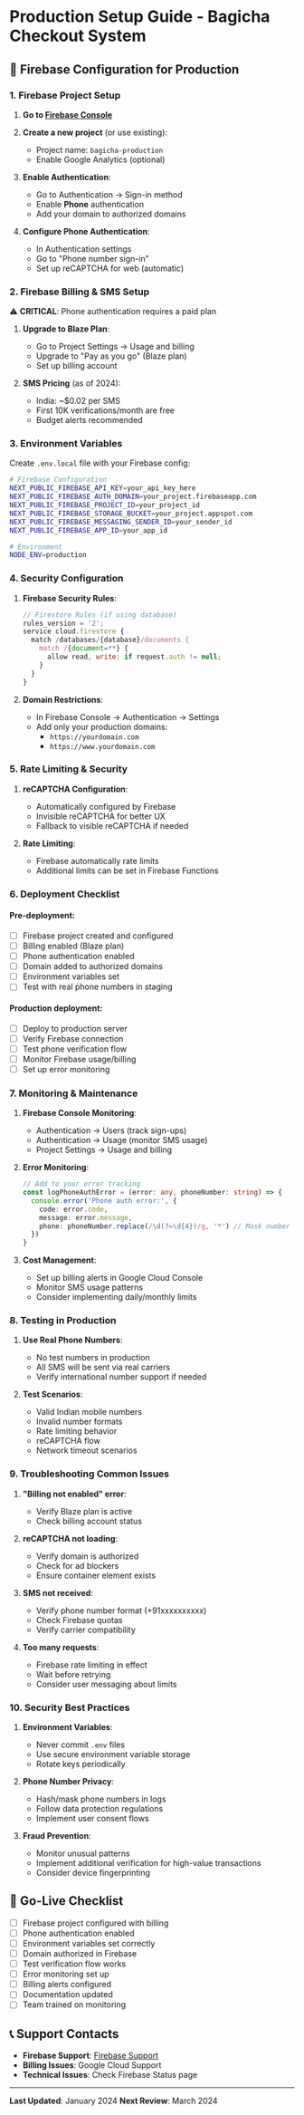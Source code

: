 # Production Setup Guide - Bagicha Checkout System

## 🚀 Firebase Configuration for Production

### 1. Firebase Project Setup

1. **Go to [Firebase Console](https://console.firebase.google.com/)**
2. **Create a new project** (or use existing):
   - Project name: `bagicha-production`
   - Enable Google Analytics (optional)

3. **Enable Authentication**:
   - Go to Authentication → Sign-in method
   - Enable **Phone** authentication
   - Add your domain to authorized domains

4. **Configure Phone Authentication**:
   - In Authentication settings
   - Go to "Phone number sign-in"
   - Set up reCAPTCHA for web (automatic)

### 2. Firebase Billing & SMS Setup

⚠️ **CRITICAL**: Phone authentication requires a paid plan

1. **Upgrade to Blaze Plan**:
   - Go to Project Settings → Usage and billing
   - Upgrade to "Pay as you go" (Blaze plan)
   - Set up billing account

2. **SMS Pricing** (as of 2024):
   - India: ~$0.02 per SMS
   - First 10K verifications/month are free
   - Budget alerts recommended

### 3. Environment Variables

Create `.env.local` file with your Firebase config:

```bash
# Firebase Configuration
NEXT_PUBLIC_FIREBASE_API_KEY=your_api_key_here
NEXT_PUBLIC_FIREBASE_AUTH_DOMAIN=your_project.firebaseapp.com
NEXT_PUBLIC_FIREBASE_PROJECT_ID=your_project_id
NEXT_PUBLIC_FIREBASE_STORAGE_BUCKET=your_project.appspot.com
NEXT_PUBLIC_FIREBASE_MESSAGING_SENDER_ID=your_sender_id
NEXT_PUBLIC_FIREBASE_APP_ID=your_app_id

# Environment
NODE_ENV=production
```

### 4. Security Configuration

1. **Firebase Security Rules**:
   ```javascript
   // Firestore Rules (if using database)
   rules_version = '2';
   service cloud.firestore {
     match /databases/{database}/documents {
       match /{document=**} {
         allow read, write: if request.auth != null;
       }
     }
   }
   ```

2. **Domain Restrictions**:
   - In Firebase Console → Authentication → Settings
   - Add only your production domains:
     - `https://yourdomain.com`
     - `https://www.yourdomain.com`

### 5. Rate Limiting & Security

1. **reCAPTCHA Configuration**:
   - Automatically configured by Firebase
   - Invisible reCAPTCHA for better UX
   - Fallback to visible reCAPTCHA if needed

2. **Rate Limiting**:
   - Firebase automatically rate limits
   - Additional limits can be set in Firebase Functions

### 6. Deployment Checklist

#### Pre-deployment:
- [ ] Firebase project created and configured
- [ ] Billing enabled (Blaze plan)
- [ ] Phone authentication enabled
- [ ] Domain added to authorized domains
- [ ] Environment variables set
- [ ] Test with real phone numbers in staging

#### Production deployment:
- [ ] Deploy to production server
- [ ] Verify Firebase connection
- [ ] Test phone verification flow
- [ ] Monitor Firebase usage/billing
- [ ] Set up error monitoring

### 7. Monitoring & Maintenance

1. **Firebase Console Monitoring**:
   - Authentication → Users (track sign-ups)
   - Authentication → Usage (monitor SMS usage)
   - Project Settings → Usage and billing

2. **Error Monitoring**:
   ```typescript
   // Add to your error tracking
   const logPhoneAuthError = (error: any, phoneNumber: string) => {
     console.error('Phone auth error:', {
       code: error.code,
       message: error.message,
       phone: phoneNumber.replace(/\d(?=\d{4})/g, '*') // Mask number
     })
   }
   ```

3. **Cost Management**:
   - Set up billing alerts in Google Cloud Console
   - Monitor SMS usage patterns
   - Consider implementing daily/monthly limits

### 8. Testing in Production

1. **Use Real Phone Numbers**:
   - No test numbers in production
   - All SMS will be sent via real carriers
   - Verify international number support if needed

2. **Test Scenarios**:
   - Valid Indian mobile numbers
   - Invalid number formats
   - Rate limiting behavior
   - reCAPTCHA flow
   - Network timeout scenarios

### 9. Troubleshooting Common Issues

1. **"Billing not enabled" error**:
   - Verify Blaze plan is active
   - Check billing account status

2. **reCAPTCHA not loading**:
   - Verify domain is authorized
   - Check for ad blockers
   - Ensure container element exists

3. **SMS not received**:
   - Verify phone number format (+91xxxxxxxxxx)
   - Check Firebase quotas
   - Verify carrier compatibility

4. **Too many requests**:
   - Firebase rate limiting in effect
   - Wait before retrying
   - Consider user messaging about limits

### 10. Security Best Practices

1. **Environment Variables**:
   - Never commit `.env` files
   - Use secure environment variable storage
   - Rotate keys periodically

2. **Phone Number Privacy**:
   - Hash/mask phone numbers in logs
   - Follow data protection regulations
   - Implement user consent flows

3. **Fraud Prevention**:
   - Monitor unusual patterns
   - Implement additional verification for high-value transactions
   - Consider device fingerprinting

## 🎯 Go-Live Checklist

- [ ] Firebase project configured with billing
- [ ] Phone authentication enabled
- [ ] Environment variables set correctly
- [ ] Domain authorized in Firebase
- [ ] Test verification flow works
- [ ] Error monitoring set up
- [ ] Billing alerts configured
- [ ] Documentation updated
- [ ] Team trained on monitoring

## 📞 Support Contacts

- **Firebase Support**: [Firebase Support](https://firebase.google.com/support)
- **Billing Issues**: Google Cloud Support
- **Technical Issues**: Check Firebase Status page

---

**Last Updated**: January 2024
**Next Review**: March 2024 